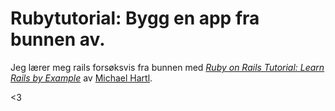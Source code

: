 # Rubytutorial: Bygg en app fra bunnen av.
Jeg lærer meg rails forsøksvis fra bunnen med 
[*Ruby on Rails Tutorial: Learn Rails by Example*](http://railstutorial.org/)
av [Michael Hartl](http://michaelhartl.com/).

<3